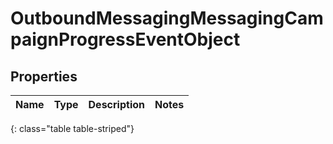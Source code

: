 # OutboundMessagingMessagingCampaignProgressEventObject


## Properties

| Name | Type | Description | Notes |
| ------------ | ------------- | ------------- | ------------- |
{: class="table table-striped"}



